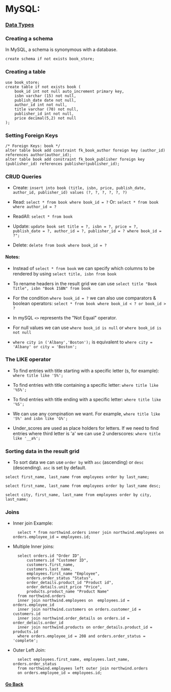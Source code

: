 # MySQL:

### [Data Types](https://www.w3schools.com/sql/sql_datatypes.asp)

### Creating a schema

In MySQL, a schema is synonymous with a database.
	
	create schema if not exists book_store;

### Creating a table
	
	use book_store;
	create table if not exists book (
		book_id int not null auto_increment primary key,
		isbn varchar (15) not null,
		publish_date date not null,
		author_id int not null,
		title varchar (70) not null,
		publisher_id int not null,
		price decimal(5,2) not null
	);

### Setting Foreign Keys

	/* Foreign Keys: book */
	alter table book add constraint fk_book_author foreign key (author_id) references author(author_id);
	alter table book add constraint fk_book_publisher foreign key (publisher_id) references publisher(publisher_id);

### CRUD Queries
	
* Create: `insert into book (title, isbn, price, publish_date, author_id, publisher_id) values (?, ?, ?, ?, ?, ?)`

* Read: `select * from book where book_id = ?` Or: `select * from book where author_id = ?`

* ReadAll: `select * from book`

* Update: `update book set title = ?, isbn = ?, price = ?, publish_date = ?, author_id = ?, publisher_id = ? where book_id = ?";`

* Delete: `delete from book where book_id = ?`

#### Notes:

* Instead of `select * from book` we can specify which columns to be rendered by using `select title, isbn from book`

* To rename headers in the result grid we can use `select title "Book Title", isbn "Book ISBN" from book`

* For the condition `where book_id = ?` we can also use comparators & boolean operators: `select * from book where book_id < ? or book_id > ?`

* In mySQL `<>` represents the "Not Equal" operator.

* For null values we can use `where book_id is null` or `where book_id is not null`

* `where city in ('Albany','Boston');` is equivalent to `where city = 'Albany' or city = 'Boston';`

### The LIKE operator

* To find entries with title starting with a specific letter (s, for example): `where title like 'S%';`

* To find entries with title containing a specific letter: `where title like '%S%';`

* To find entries with title ending with a specific letter: `where title like '%S';`

* We can use any compination we want. For example, `where title like 'S%' and isbn like 'G%';`

* Under_scores are used as place holders for letters. If we need to find entries where third letter is 'a' we can use 2 underscores: `where title like '__a%';`

### Sorting data in the result grid

* To sort data we can use `order by` with `asc` (ascending) or `desc` (descending). `asc` is set by default.

`select first_name, last_name from employees order by last_name;`

`select first_name, last_name from employees order by last_name desc;`

`select city, first_name, last_name from employees order by city, last_name;`

### Joins

* Inner join Example:

		select * from northwind.orders inner join northwind.employees on orders.employee_id = employees.id;

* Multiple Inner joins:

		select orders.id "Order ID", 
			customers.id "Customer ID",
			customers.first_name,
			customers.last_name,
			employees.first_name "Employee", 
			orders.order_status "Status",
			order_details.product_id "Product id",
			order_details.unit_price "Price",
			products.product_name "Product Name"
		from northwind.orders
		inner join northwind.employees on  employees.id = orders.employee_id
		inner join northwind.customers on orders.customer_id = customers.id
		inner join northwind.order_details on orders.id = order_details.order_id
		inner join northwind.products on order_details.product_id = products.id
		where orders.employee_id = 208 and orders.order_status = 'complete';
	
* Outer Left Join:

		select employees.first_name, employees.last_name, orders.order_status
		from northwind.employees left outer join northwind.orders
		on orders.employee_id = employees.id;
		
#### [Go Back](https://github.com/Ahmed3lmallah/Java-Portfolio/blob/master/README.md)